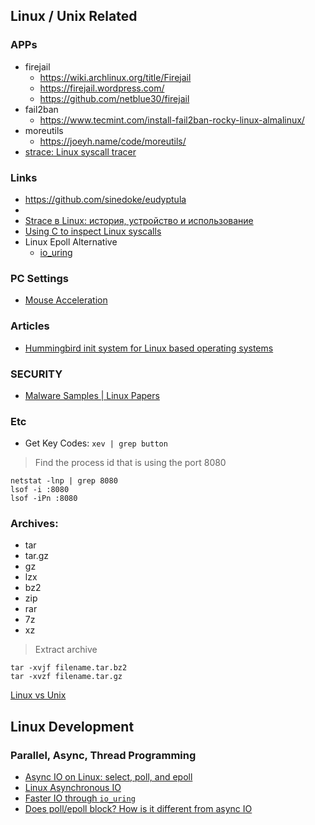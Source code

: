 ## Linux / Unix Related


### APPs
- firejail
    - https://wiki.archlinux.org/title/Firejail
    - https://firejail.wordpress.com/
    - https://github.com/netblue30/firejail
- fail2ban
    - https://www.tecmint.com/install-fail2ban-rocky-linux-almalinux/
- moreutils
    - https://joeyh.name/code/moreutils/
- [strace: Linux syscall tracer](https://strace.io)


### Links
- https://github.com/sinedoke/eudyptula
- [](https://ops.tips/)
- [Strace в Linux: история, устройство и использование](https://habr.com/ru/company/badoo/blog/493856/)
- [Using C to inspect Linux syscalls](https://ops.tips/gists/using-c-to-inspect-linux-syscalls/)
- Linux Epoll Alternative
    - [io_uring](https://en.wikipedia.org/wiki/Io_uring)


### PC Settings
- [Mouse Acceleration](https://wiki.archlinux.org/title/Mouse_acceleration)


### Articles
- [Hummingbird init system for Linux based operating systems](https://github.com/Sweets/hummingbird)


### SECURITY
- [Malware Samples | Linux Papers](https://www.vx-underground.org/)


### Etc
- Get Key Codes: `xev | grep button`


> Find the process id that is using the port 8080

```
netstat -lnp | grep 8080
lsof -i :8080
lsof -iPn :8080
```

### Archives:
- tar
- tar.gz
- gz
- lzx
- bz2
- zip
- rar
- 7z
- xz

> Extract archive

```
tar -xvjf filename.tar.bz2
tar -xvzf filename.tar.gz
```



[Linux vs Unix](https://blog.stackademic.com/linux-vs-unix-bruhhh-11b08e28be6a)



## Linux Development


### Parallel, Async, Thread Programming
- [Async IO on Linux: select, poll, and epoll](https://jvns.ca/blog/2017/06/03/async-io-on-linux--select--poll--and-epoll/)
- [Linux Asynchronous IO](https://web.archive.org/web/20150406015143/http://code.google.com/p/kernel/wiki/AIOUserGuide)
- [Faster IO through `io_uring`](https://kernel-recipes.org/en/2019/talks/faster-io-through-io_uring/)
- [Does poll/epoll block? How is it different from async IO](https://itecnote.com/tecnote/does-poll-epoll-block-how-is-it-different-from-async-io/)

